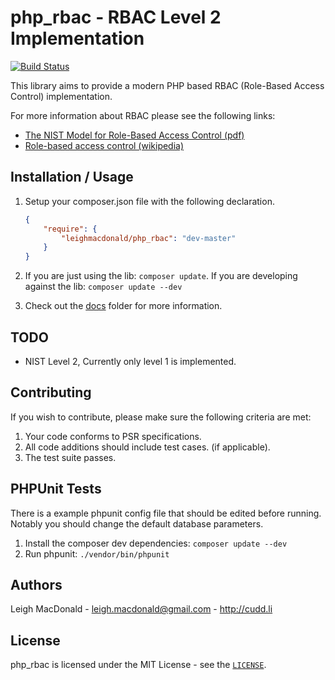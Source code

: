 php_rbac - RBAC Level 2 Implementation
=======================================================

[![Build Status](https://travis-ci.org/leighmacdonald/php_rbac.png)](https://travis-ci.org/leighmacdonald/php_rbac)

This library aims to provide a modern PHP based RBAC (Role-Based Access Control) implementation.

For more information about RBAC please see the following links:

- [The NIST Model for Role-Based Access Control (pdf)](http://csrc.nist.gov/rbac/sandhu-ferraiolo-kuhn-00.pdf)
- [Role-based access control (wikipedia)](http://en.wikipedia.org/wiki/Role-based_access_control)

Installation / Usage
------------------------------------------------

1. Setup your composer.json file with the following declaration.

    ``` json
    {
        "require": {
            "leighmacdonald/php_rbac": "dev-master"
        }
    }
    ```

2. If you are just using the lib: `composer update`. If you are developing against the lib: `composer update --dev`

3. Check out the [docs](https://github.com/leighmacdonald/php_rbac/docs) folder for more information.

TODO
------------------------------------------------

- NIST Level 2, Currently only level 1 is implemented.

Contributing
------------------------------------------------

If you wish to contribute, please make sure the following criteria are met:

1. Your code conforms to PSR specifications.
2. All code additions should include test cases. (if applicable).
3. The test suite passes.

PHPUnit Tests
----------------------------

There is a example phpunit config file that should be edited before running. Notably
you should change the default database parameters.

1. Install the composer dev dependencies: `composer update --dev`
2. Run phpunit: `./vendor/bin/phpunit`


Authors
---------------------------

Leigh MacDonald - <leigh.macdonald@gmail.com> - <http://cudd.li>

License
------------------------------------------------

php_rbac is licensed under the MIT License - see the [`LICENSE`](https://github.com/leighmacdonald/php_rbac/blob/master/LICENSE).
